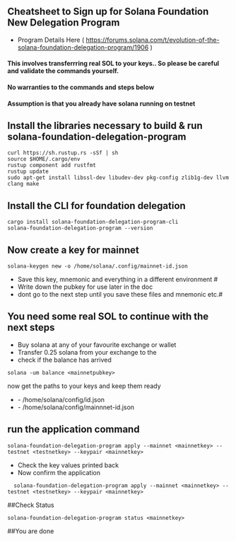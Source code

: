 ## Cheatsheet to Sign up for Solana Foundation New Delegation Program
- Program Details Here ( https://forums.solana.com/t/evolution-of-the-solana-foundation-delegation-program/1906 )
#### This involves transferrring real SOL to your keys.. So please be careful and validate the commands yourself.  
#### No warranties to the commands and steps below
#### Assumption is that you already have solana running on testnet

## Install the libraries necessary to build & run solana-foundation-delegation-program
```
curl https://sh.rustup.rs -sSf | sh
source $HOME/.cargo/env
rustup component add rustfmt
rustup update
sudo apt-get install libssl-dev libudev-dev pkg-config zlib1g-dev llvm clang make
```

## Install the CLI for foundation delegation
```
cargo install solana-foundation-delegation-program-cli
solana-foundation-delegation-program --version
```

## Now create a key for mainnet
```solana-keygen new -o /home/solana/.config/mainnet-id.json```
- Save this key, mnemonic and everything in a different environment #
- Write down the pubkey for use later in the doc <mainnetpubkey>
- dont go to the next step until you save these files and mnemonic etc.#

## You need some real SOL to continue with the next steps
- Buy solana at any of your favourite exchange or wallet
- Transfer 0.25 solana from your exchange to the <mainnetpubkey>
- check if the balance has arrived
```
solana -um balance <mainnetpubkey>  
```
now get the paths to your keys and keep them ready
- <testnetkey> - /home/solana/config/id.json
- <mainnetkey> - /home/solana/config/mainnnet-id.json

## run the application command
```
solana-foundation-delegation-program apply --mainnet <mainnetkey> --testnet <testnetkey> --keypair <mainnetkey>
```
- Check the key values printed back
- Now confirm the application
```
  solana-foundation-delegation-program apply --mainnet <mainnetkey> --testnet <testnetkey> --keypair <mainnetkey>
```
##Check Status  
```
solana-foundation-delegation-program status <mainnetkey>
```
  
##You are done
